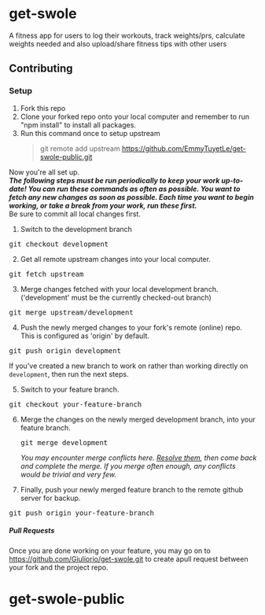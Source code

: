 # get-swole

A fitness app for users to log their workouts, track weights/prs, calculate weights needed and also upload/share fitness tips with other users

## Contributing

### Setup

1. Fork this repo
2. Clone your forked repo onto your local computer and remember to run "npm install" to install all packages.
3. Run this command once to setup upstream
   > git remote add upstream https://github.com/EmmyTuyetLe/get-swole-public.git

Now you're all set up.  
**_The following steps must be run periodically to keep your work up-to-date! You can run these commands as often as possible. You want to fetch any new changes as soon as possible. Each time you want to begin working, or take a break from your work, run these first._**  
Be sure to commit all local changes first.

1. Switch to the development branch
<pre>git checkout development</pre>
2. Get all remote upstream changes into your local computer.
<pre>git fetch upstream</pre>
3. Merge changes fetched with your local development branch. ('development' must be the currently checked-out branch)
<pre>git merge upstream/development</pre>
4. Push the newly merged changes to your fork's remote (online) repo. This is configured as 'origin' by default.
<pre>git push origin development</pre>

If you've created a new branch to work on rather than working directly on `development`, then run the next steps.

5. Switch to your feature branch.
<pre>git checkout your-feature-branch</pre>
6. Merge the changes on the newly merged development branch, into your feature branch.
   <pre>git merge development</pre>

   _You may encounter merge conflicts here.
   [Resolve them](https://help.github.com/en/articles/resolving-a-merge-conflict-using-the-command-line),
   then come back and complete the merge. If you merge often enough, any conflicts would be trivial and very few._

7. Finally, push your newly merged feature branch to the remote github server for backup.
<pre>git push origin your-feature-branch</pre>

##### Pull Requests

Once you are done working on your feature, you may go on to https://github.com/Giuliorio/get-swole.git to create apull request between your fork and the project repo.
# get-swole-public
